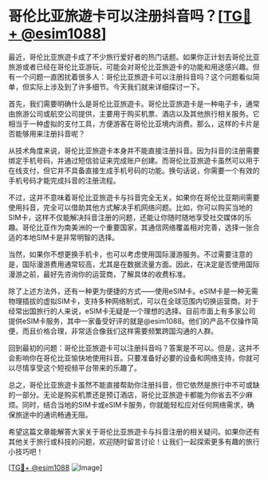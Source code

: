 # 哥伦比亚旅遊卡可以注册抖音吗？[[TG💪+ @esim1088](https://t.me/s/esim1088)]

最近，哥伦比亚旅遊卡成了不少旅行爱好者的热门话题。如果你正计划去哥伦比亚旅游或者已经在哥伦比亚游玩，可能会对哥伦比亚旅遊卡的功能和用途感兴趣。但有一个问题一直困扰着很多人：哥伦比亚旅遊卡可以注册抖音吗？这个问题看似简单，但实际上涉及到了许多细节。今天我们就来详细探讨一下。

首先，我们需要明确什么是哥伦比亚旅遊卡。哥伦比亚旅遊卡是一种电子卡，通常由旅游公司或航空公司提供，主要用于购买机票、酒店以及其他旅行相关服务。它相当于一种虚拟的支付工具，方便游客在哥伦比亚境内消费。那么，这样的卡片是否能够用来注册抖音呢？

从技术角度来说，哥伦比亚旅遊卡本身并不能直接注册抖音。因为抖音的注册需要绑定手机号码，并通过短信验证来完成账户创建。而哥伦比亚旅遊卡虽然可以用于在线支付，但它并不具备直接生成手机号码的功能。换句话说，你需要一个有效的手机号码才能完成抖音的注册流程。

不过，这并不意味着哥伦比亚旅遊卡与抖音完全无关。如果你在哥伦比亚期间需要使用抖音，完全可以借助其他方式解决手机网络问题。比如，你可以购买当地的SIM卡，这样不仅能解决抖音注册的问题，还能让你随时随地享受社交媒体的乐趣。哥伦比亚作为南美洲的一个重要国家，其通信网络覆盖相对完善，选择一张合适的本地SIM卡是非常明智的选择。

当然，如果你不想更换手机卡，也可以考虑使用国际漫游服务。不过需要注意的是，国际漫游费用通常较高，尤其是在数据流量方面。因此，在决定是否使用国际漫游之前，最好先咨询你的运营商，了解具体的收费标准。

除了上述方法外，还有一种更为便捷的方式——使用eSIM卡。eSIM卡是一种无需物理插拔的虚拟SIM卡，支持多种网络制式，可以在全球范围内切换运营商。对于经常出国旅行的人来说，eSIM卡无疑是一个理想的选择。目前市面上有多家公司提供eSIM卡服务，其中一家备受好评的就是@esim1088。他们的产品不仅操作简便，而且价格合理，非常适合像我们这样需要频繁跨国沟通的人群。

回到最初的问题：哥伦比亚旅遊卡可以注册抖音吗？答案是不可以。但是，这并不会影响你在哥伦比亚愉快地使用抖音。只要准备好必要的设备和网络支持，你就可以尽情享受这个短视频平台带来的乐趣了。

总之，哥伦比亚旅遊卡虽然不能直接帮助你注册抖音，但它依然是旅行中不可或缺的一部分。无论是购买机票还是预订酒店，哥伦比亚旅遊卡都能为你省去不少麻烦。同时，结合当地的SIM卡或eSIM卡服务，你就能轻松应对任何网络需求，确保旅途中的通讯畅通无阻。

希望这篇文章能解答大家关于哥伦比亚旅遊卡与抖音注册的相关疑问。如果你还有其他关于旅行或科技的问题，欢迎随时留言讨论！让我们一起探索更多有趣的旅行小技巧吧！

[[TG💪+ @esim1088](https://t.me/s/esim1088) ![Image](https://i.postimg.cc/4NQfJmqS/Snipaste-2025-05-13-00-14-12.png)]